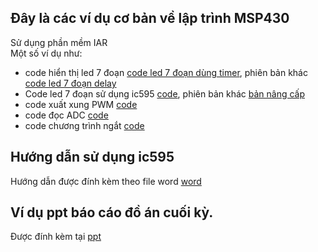 ## Đây là các ví dụ cơ bản về lập trình MSP430
Sử dụng phần mềm IAR
<br/>
Một số ví dụ như:
- code hiển thị led 7 đoạn [code led 7 đoạn dùng timer](/7doan_timer), phiên bản khác [code led 7 đoạn delay](/7doan2)
- Code led 7 đoạn sử dụng ic595 [code](https://github.com/HuuPhuoc2411/MSP430-BASIC/tree/main/4led7%20595), phiên bản khác [bản nâng cấp](/led7_doan_ic_v2)
- code xuất xung PWM [code](/pwm)
- code đọc ADC [code](/adc2)
- code chương trình ngắt [code](/ngat)
## Hướng dẫn sử dụng ic595
Hướng dẫn được đính kèm theo file word [word]()
## Ví dụ ppt báo cáo đồ án cuối kỳ.
Được đính kèm tại  [ppt]()
